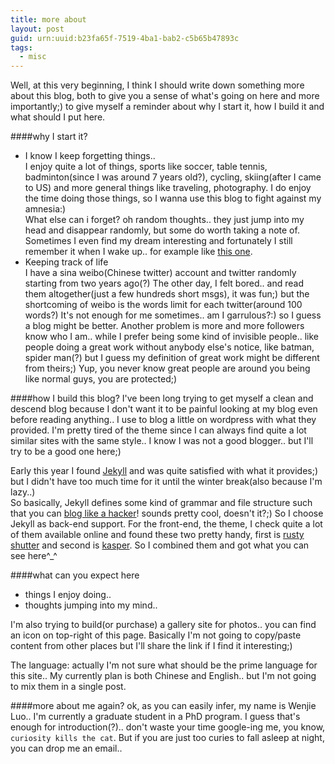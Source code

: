 ```yaml
---
title: more about
layout: post
guid: urn:uuid:b23fa65f-7519-4ba1-bab2-c5b65b47893c
tags:
  - misc
---
```


Well, at this very beginning, I think I should write down something more about this blog, both to give you a sense of what's going on here and more importantly;) to give myself a reminder about why I start it, how I build it and what should I put here. 

####why I start it?
- I know I keep forgetting things..  
I enjoy quite a lot of things, sports like soccer, table tennis, badminton(since I was around 7 years old?), cycling, skiing(after I came to US) and more general things like traveling, photography. I do enjoy the time doing those things, so I wanna use this blog to fight against my amnesia:)    
What else can i forget? oh random thoughts.. they just jump into my head and disappear randomly, but some do worth taking a note of. Sometimes I even find my dream interesting and fortunately I still remember it when I wake up.. for example like [this one](/2013/12/29/gotadream.html).
- Keeping track of life  
I have a sina weibo(Chinese twitter) account and twitter randomly starting from two years ago(?) The other day, I felt bored.. and read them altogether(just a few hundreds short msgs), it was fun;) but the shortcoming of weibo is the words limit for each twitter(around 100 words?) It's not enough for me sometimes.. am I garrulous?:) so I guess a blog might be better. Another problem is more and more followers know who I am.. while I prefer being some kind of invisible people.. like people doing a great work without anybody else's notice, like batman, spider man(?) but I guess my definition of great work might be different from theirs;) Yup, you never know great people are around you being like normal guys, you are protected;)

####how I build this blog?
I've been long trying to get myself a clean and descend blog because I don't want it to be painful looking at my blog even before reading anything.. I use to blog a little on wordpress with what they provided. I'm pretty tired of the theme since I can always find quite a lot similar sites with the same style.. I know I was not a good blogger.. but I'll try to be a good one here;)

Early this year I found [Jekyll](http://jekyllrb.com/) and was quite satisfied with what it provides;) but I didn't have too much time for it until the winter break(also because I'm lazy..)  
So basically, Jekyll defines some kind of grammar and file structure such that you can [blog like a hacker](http://tom.preston-werner.com/2008/11/17/blogging-like-a-hacker.html)! sounds pretty cool, doesn't it?;) So I choose Jekyll as back-end support. For the front-end, the theme, I check quite a lot of them available online and found these two pretty handy, first is [rusty shutter](http://lhzhang.com/) and second is [kasper](https://github.com/rosario/kasper). So I combined them and got what you can see here^_^

####what can you expect here
- things I enjoy doing.. 
- thoughts jumping into my mind..

I'm also trying to build(or purchase) a gallery site for photos.. you can find an icon on top-right of this page. Basically I'm not going to copy/paste content from other places but I'll share the link if I find it interesting;)

The language: actually I'm not sure what should be the prime language for this site.. My currently plan is both Chinese and English.. but I'm not going to mix them in a single post.

####more about me again?
ok, as you can easily infer, my name is Wenjie Luo.. I'm currently a graduate student in a PhD program. I guess that's enough for introduction(?).. don't waste your time google-ing me, you know, ```curiosity kills the cat```. But if you are just too curies to fall asleep at night, you can drop me an email..
 
